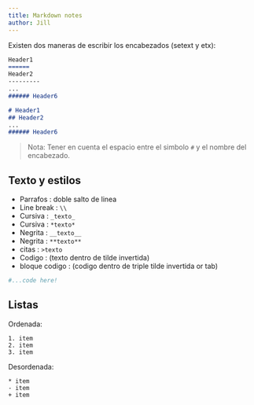 ```yaml
---
title: Markdown notes
author: Jill
---
```

Existen dos maneras de escribir los encabezados (setext y etx):

```md
Header1
======
Header2
---------
...
###### Header6
```

```md
# Header1
## Header2
...
###### Header6
```

>Nota: Tener en cuenta el espacio entre el simbolo `#` y el nombre del 
       encabezado.


Texto y estilos
---------------
* Parrafos          : doble salto de linea
* Line break        : ` \\ `
* Cursiva           : ` _texto_ `
* Cursiva           : ` *texto* `
* Negrita           : ` __texto__ `
* Negrita           : ` **texto** `
* citas             : ` >texto `
* Codigo            : (texto dentro de tilde invertida)
* bloque codigo     : (codigo dentro de triple tilde invertida or tab)
``` python
#...code here!
```

Listas
------
Ordenada:
```
1. item
2. item
3. item
```

Desordenada:
```
* item
- item
+ item
```
